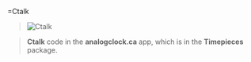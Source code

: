 =Ctalk

>![Ctalk](https://a.fsdn.com/con/app/proj/ctalk/screenshots/analogclock_sample_2.jpg)

>**Ctalk** code in the **analogclock.ca** app, which is in the **Timepieces** package.

